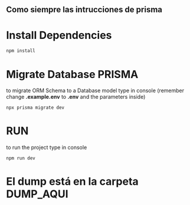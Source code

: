
## Como siempre las intrucciones de prisma

# Install Dependencies
```
npm install
```

# Migrate Database PRISMA
to migrate ORM Schema to a Database model type in console (remember change **.example.env** to **.env** and the parameters inside)
```
npx prisma migrate dev
```

# RUN
to run the project type in console
```
npm run dev
```

# El dump está en la carpeta DUMP_AQUI